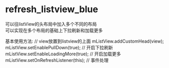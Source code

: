 refresh_listview_blue
=====================
可以往listView的头布局中加入多个不同的布局  
可以实现在多个布局的基础上下拉刷新和加载更多

基本使用方法:
  		// view放置到listview的上面
		mListView.addCustomHead(view);
		mListView.setEnablePullDown(true); // 开启下拉刷新
		mListView.setEnableLoadingMore(true); // 开启加载更多
		mListView.setOnRefreshListener(this); // 事件处理
